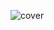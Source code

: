 ![cover](https://lionbytes.net/1500x500-v2.png)



<!--
### Hi there 👋
```
.____    .__             ___.            __                 
|    |   |__| ____   ____\_ |__ ___.__._/  |_  ____   ______
|    |   |  |/  _ \ /    \| __ <   |  |\   __\/ __ \ /  ___/
|    |___|  (  <_> )   |  \ \_\ \___  | |  | \  ___/ \___ \ 
|_______ \__|\____/|___|  /___  / ____| |__|  \___  >____  >
        \/              \/    \/\/                \/     \/ 
```
**lionbytes/lionbytes** is a ✨ _special_ ✨ repository because its `README.md` (this file) appears on your GitHub profile.

Here are some ideas to get you started:

- 🔭 I’m currently working on ...
- 🌱 I’m currently learning ...
- 👯 I’m looking to collaborate on ...
- 🤔 I’m looking for help with ...
- 💬 Ask me about ...
- 📫 How to reach me: ...
- 😄 Pronouns: ...
- ⚡ Fun fact: ...
-->
